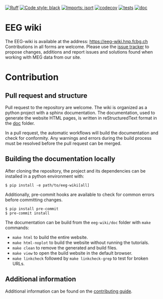 [![Ruff](https://img.shields.io/endpoint?url=https://raw.githubusercontent.com/astral-sh/ruff/main/assets/badge/v2.json)](https://github.com/astral-sh/ruff)
[![Code style: black](https://img.shields.io/badge/code%20style-black-000000.svg)](https://github.com/psf/black)
[![Imports: isort](https://img.shields.io/badge/%20imports-isort-%231674b1?style=flat&labelColor=ef8336)](https://pycqa.github.io/isort/)
[![codecov](https://codecov.io/gh/fcbg-hnp-meeg/eeg-wiki/graph/badge.svg?token=Q0C5iArdA5)](https://codecov.io/gh/fcbg-hnp-meeg/eeg-wiki)
[![tests](https://github.com/fcbg-hnp-meeg/eeg-wiki/actions/workflows/pytest.yaml/badge.svg?branch=main)](https://github.com/fcbg-hnp-meeg/eeg-wiki/actions/workflows/pytest.yaml)
[![doc](https://github.com/fcbg-hnp-meeg/eeg-wiki/actions/workflows/doc.yaml/badge.svg?branch=main)](https://github.com/fcbg-hnp-meeg/eeg-wiki/actions/workflows/doc.yaml)

# EEG wiki

The EEG-wiki is available at the address: https://eeg-wiki.hnp.fcbg.ch
Contributions in all forms are welcome. Please use the
[issue tracker](https://github.com/fcbg-hnp-meeg/eeg-wiki/issues) to propose changes,
additions and report issues and solutions found when working with MEG data from our
site.

# Contribution

## Pull request and structure

Pull request to the repository are welcome. The wiki is organized as a python project
with a sphinx documentation. The documentation, used to generate the website HTML pages,
is written in reStructuredText format in the
[doc](https://github.com/fcbg-hnp-meeg/eeg-wiki/tree/main/doc) folder.

In a pull request, the automatic workflows will build the documentation and check for
conformity. Any warnings and errors during the build process must be resolved before the
pull request can be merged.

## Building the documentation locally

After cloning the repository, the project and its dependencies can be installed in a
python environment with:

```
$ pip install -e path/to/eeg-wiki[all]
```

Additionally, pre-commit hooks are available to check for common errors before
committing changes.

```
$ pip install pre-commit
$ pre-commit install
```

The documentation can be build from the `eeg-wiki/doc` folder with `make` commands:

- `make html` to build the entire website.
- `make html-noplot` to build the website without running the tutorials.
- `make clean` to remove the generated and build files.
- `make view` to open the build website in the default browser.
- `make linkcheck` followed by `make linkcheck-grep` to test for broken URLs.

## Additional information

Additional information can be found on the
[contributing guide](https://eeg-wiki.hnp.fcbg.ch/contributing.html).
